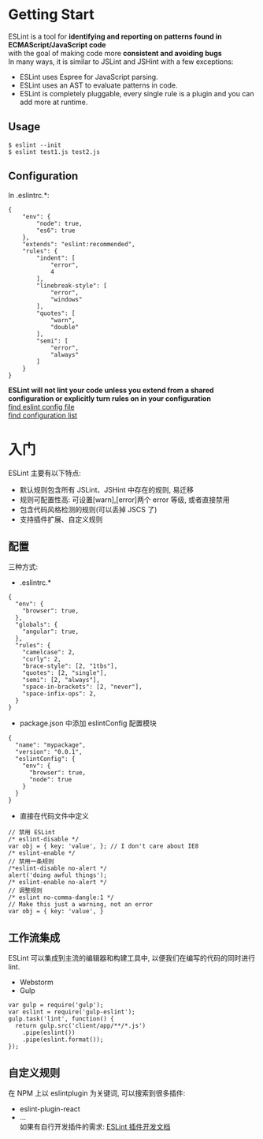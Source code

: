 # Getting Start  
ESLint is a tool for **identifying and reporting on patterns found in ECMAScript/JavaScript code**  
with the goal of making code more **consistent and avoiding bugs**  
In many ways, it is similar to JSLint and JSHint with a few exceptions:  
* ESLint uses Espree for JavaScript parsing.  
* ESLint uses an AST to evaluate patterns in code.  
* ESLint is completely pluggable, every single rule is a plugin and you can add more at runtime.  

## Usage  
```  
$ eslint --init  
$ eslint test1.js test2.js  
```  

## Configuration  
In .eslintrc.*:  
```  
{  
    "env": {  
        "node": true,  
        "es6": true  
    },  
    "extends": "eslint:recommended",  
    "rules": {  
        "indent": [  
            "error",  
            4  
        ],  
        "linebreak-style": [  
            "error",  
            "windows"  
        ],  
        "quotes": [  
            "warn",  
            "double"  
        ],  
        "semi": [  
            "error",  
            "always"  
        ]
    }
}  
```  
**ESLint will not lint your code unless you extend from a shared configuration or explicitly turn rules on in your configuration**  
[find eslint config file](https://www.npmjs.com/search?q=eslint-config)  
[find configuration list](http://eslint.org/docs/user-guide/configuring)  


# 入门  
ESLint 主要有以下特点: 
* 默认规则包含所有 JSLint、JSHint 中存在的规则, 易迁移  
* 规则可配置性高: 可设置[warn],[error]两个 error 等级, 或者直接禁用  
* 包含代码风格检测的规则(可以丢掉 JSCS 了)  
* 支持插件扩展、自定义规则  

## 配置  
三种方式:  
* .eslintrc.*  
```  
{  
  "env": {  
    "browser": true,  
  },  
  "globals": {  
    "angular": true,  
  },  
  "rules": {  
    "camelcase": 2,  
    "curly": 2,  
    "brace-style": [2, "1tbs"],  
    "quotes": [2, "single"],  
    "semi": [2, "always"],  
    "space-in-brackets": [2, "never"],  
    "space-infix-ops": 2,  
  }  
}  
```  

* package.json 中添加 eslintConfig 配置模块  
```  
{  
  "name": "mypackage",  
  "version": "0.0.1",  
  "eslintConfig": {  
    "env": {  
      "browser": true,  
      "node": true  
    }  
  }  
}  
```  

* 直接在代码文件中定义  
```  
// 禁用 ESLint
/* eslint-disable */  
var obj = { key: 'value', }; // I don't care about IE8  
/* eslint-enable */  
// 禁用一条规则  
/*eslint-disable no-alert */  
alert('doing awful things');  
/* eslint-enable no-alert */  
// 调整规则  
/* eslint no-comma-dangle:1 */  
// Make this just a warning, not an error  
var obj = { key: 'value', }  
```  

## 工作流集成  
ESLint 可以集成到主流的编辑器和构建工具中, 以便我们在编写的代码的同时进行 lint. 
* Webstorm  
* Gulp  
```  
var gulp = require('gulp');  
var eslint = require('gulp-eslint');  
gulp.task('lint', function() {  
  return gulp.src('client/app/**/*.js')  
    .pipe(eslint())  
    .pipe(eslint.format());  
});  
```  

## 自定义规则  
在 NPM 上以 eslintplugin 为关键词, 可以搜索到很多插件:  
* eslint-plugin-react  
* ...  
如果有自行开发插件的需求: [ESLint 插件开发文档](http://eslint.org/docs/developer-guide/working-with-plugins)  

